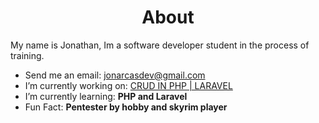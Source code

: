<h1 align="center">About</h1>
My name is Jonathan, Im a software developer student in the process of training.

-  Send me an email: jonarcasdev@gmail.com
-  I’m currently working on: <a href="https://github.com/JonarcasDev/CRUD">CRUD IN PHP | LARAVEL</a>
-  I’m currently learning: <strong> PHP and Laravel </strong>
-  Fun Fact: <strong> Pentester by hobby and skyrim player</strong>

<!--
- I’m looking to collaborate on
- I’m looking for help with ...
- Ask me about ...
-->




